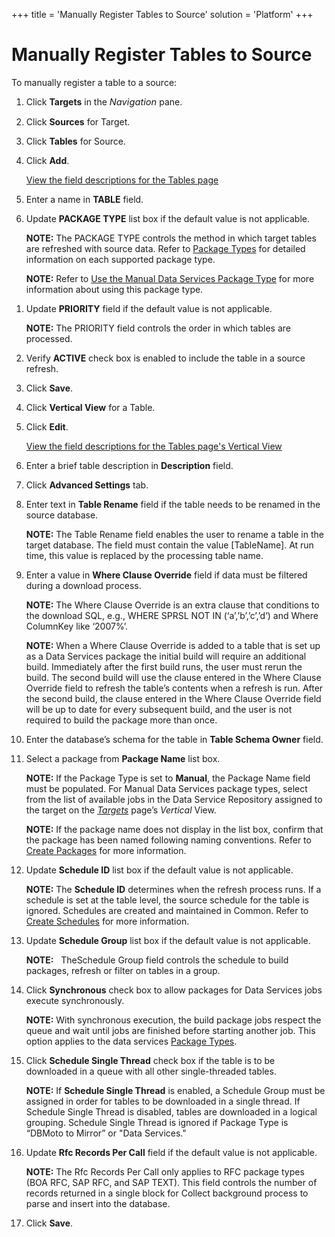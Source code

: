 +++
title = 'Manually Register Tables to Source'
solution = 'Platform'
+++

# Manually Register Tables to Source

To manually register a table to a source:

1.  Click **Targets** in the
    *<span style="font-size: 11.0pt;">Navigation</span>* pane.

2.  Click **Sources** for Target.

3.  Click **Tables** for Source.

4.  Click **Add**.
    
    [View the field descriptions for the Tables
    page](../Page_Desc/Tables_H.htm)

5.  Enter a name in **TABLE** field.

6.  Update **PACKAGE TYPE** list box if the default value is not
    applicable.
    
    **NOTE:** The PACKAGE TYPE controls the method in which target
    tables are refreshed with source data. Refer to [Package
    Types](Package_Types.htm) for detailed information on each supported
    package type.
    
    **NOTE:** Refer to [Use the Manual Data Services Package
    Type](Use_the_Manual_Data_Services_Package_Type.htm) for more
    information about using this package type.

<!-- end list -->

1.  Update **PRIORITY** field if the default value is not applicable.
    
    **NOTE:** The PRIORITY field controls the order in which tables are
    processed.

2.  Verify **ACTIVE** check box is enabled to include the table in a
    source refresh.

3.  Click **Save**.

4.  Click **Vertical View** for a Table.

5.  Click **Edit**.
    
    [View the field descriptions for the Tables page's Vertical
    View](../Page_Desc/Tables_H.htm)

6.  Enter a brief table description in **Description** field.

7.  Click **Advanced Settings** tab.

8.  Enter text in **Table Rename** field if the table needs to be
    renamed in the source database.
    
    **NOTE:** The Table Rename field enables the user to rename a table
    in the target database. The field must contain the value
    \[TableName\]. At run time, this value is replaced by the processing
    table name.

9.  Enter a value in **Where Clause Override** field if data must be
    filtered during a download process.
    
    **NOTE:** The Where Clause Override is an extra clause that
    conditions to the download SQL, e.g., WHERE SPRSL NOT IN
    (‘a’,’b’,’c’,’d’) and Where ColumnKey like ‘2007%’.
    
    **NOTE:** When a Where Clause Override is added to a table that is
    set up as a Data Services package the initial build will require an
    additional build. Immediately after the first build runs, the user
    must rerun the build. The second build will use the clause entered
    in the Where Clause Override field to refresh the table’s contents
    when a refresh is run. After the second build, the clause entered in
    the Where Clause Override field will be up to date for every
    subsequent build, and the user is not required to build the package
    more than once.

10. Enter the database’s schema for the table in **Table Schema Owner**
    field.

11. Select a package from **Package Name** list box.
    
    **NOTE:** If the Package Type is set to **Manual**, the Package Name
    field must be populated. For Manual Data Services package types,
    select from the list of available jobs in the Data Service
    Repository assigned to the target on the
    *[Targets](../Page_Desc/Targets_H_Collect.htm#Targets_V)* page’s
    *Vertical* View.
    
    **NOTE:** If the package name does not display in the list box,
    confirm that the package has been named following naming
    conventions. Refer to [Create
    Packages](../../Assemble/Create_Packages.htm) for more information.

12. Update **Schedule ID** list box if the default value is not
    applicable.
    
    **NOTE:** The <span style="font-weight: bold;">Schedule ID</span>
    determines when the refresh process runs. If a schedule is set at
    the table level, the source schedule for the table is ignored.
    Schedules are created and maintained in Common. Refer to [Create
    Schedules](../../Common/Use_Cases/Create_Schedules.htm) for more
    information.

13. Update **Schedule Group** list box if the default value is not
    applicable.
    
    **NOTE:**   TheSchedule Group field controls the schedule to build
    packages, refresh or filter on tables in a group.

14. Click **Synchronous** check box to allow packages for Data Services
    jobs execute synchronously.
    
    **NOTE:** With synchronous execution, the build package jobs respect
    the queue and wait until jobs are finished before starting another
    job. This option applies to the data services [Package
    Types](Package_Types.htm).

15. Click **Schedule Single Thread** check box if the table is to be
    downloaded in a queue with all other single-threaded tables.
    
    **NOTE:** If **Schedule Single Thread** is enabled, a Schedule Group
    must be assigned in order for tables to be downloaded in a single
    thread. If Schedule Single Thread is disabled, tables are downloaded
    in a logical grouping. Schedule Single Thread is ignored if Package
    Type is “DBMoto to Mirror” or "Data Services." 

16. Update **Rfc Records Per Call** field if the default value is not
    applicable.
    
    **NOTE:** The Rfc Records Per Call only applies to RFC package types
    (BOA RFC, SAP RFC, and SAP TEXT). This field controls the number of
    records returned in a single block for Collect background process to
    parse and insert into the database.

17. Click **Save**.
